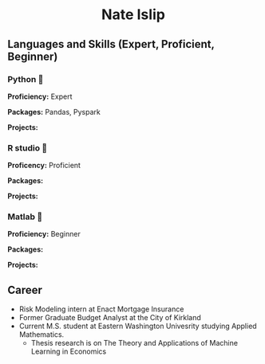 # <p align="center"> Nate Islip </p>

## Languages and Skills (Expert, Proficient, Beginner)

### Python 🥇

**Proficiency:** Expert

**Packages:** Pandas, Pyspark

**Projects:**

### R studio 🥈

**Proficency:** Proficient

**Packages:**

**Projects:**

### Matlab 🥉

**Proficiency:** Beginner

**Packages:**

**Projects:**

## Career

- Risk Modeling intern at Enact Mortgage Insurance 
- Former Graduate Budget Analyst at the City of Kirkland
- Current M.S. student at Eastern Washington Univesrity studying Applied Mathematics. 
  - Thesis research is on The Theory and Applications of Machine Learning in Economics

